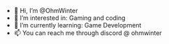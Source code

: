 - 👋 Hi, I’m @OhmWinter
- 👀 I’m interested in: Gaming and coding
- 🌱 I’m currently learning: Game Development
- 📫 You can reach me through discord @ ohmwinter

